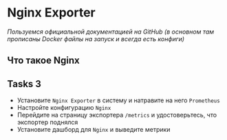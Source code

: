 # Nginx Exporter
_Пользуемся официальной документацией на GitHub (в основном там прописаны Docker файлы на запуск и всегда есть конфиги)_

## Что такое Nginx


## Tasks 3

- Установите `Nginx Exporter` в систему и натравите на него `Prometheus`
- Настройте конфигурацию `Nginx`
- Перейдите на страницу экспортера `/metrics` и удостоверьтесь, что экспортер поднялся
- Установите дашборд для `Nginx` и выведите метрики
